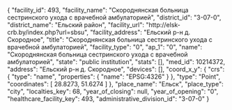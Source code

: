 {
    "facility_id": 493,
    "facility_name": "Скороднянская больница сестринского ухода с врачебной амбулаторией",
    "district_id": "3-07-0",
    "district_name": "Ельский район",
    "facility_url": "http:\/\/elsk-crb.by\/index.php?url=sbsu",
    "facility_address": "Ельский р-н д. Скородное",
    "title": "Скороднянская больница сестринского ухода с врачебной амбулаторией",
    "facility_type": "0",
    "ap_1": "0",
    "name": "Скороднянская больница сестринского ухода с врачебной амбулаторией",
    "state": "public institution",
    "stats": [],
    "med_id": 10214372,
    "address": "Ельский р-н д. Скородное",
    "devices": [],
    "coord_x_y": {
        "crs": {
            "type": "name",
            "properties": {
                "name": "EPSG:4326"
            }
        },
        "type": "Point",
        "coordinates": [
            28.8273,
            51.6274
        ]
    },
    "place_name": "Ельск",
    "place_type": "city",
    "localties_key": 68,
    "year_of_closing": null,
    "year_of_opening": "0",
    "healthcare_facility_key": 493,
    "administrative_division_id": "3-07-0"
}